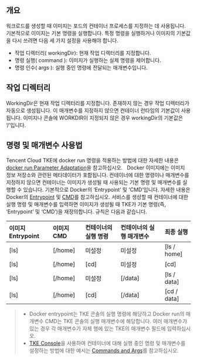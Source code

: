 ## 개요

워크로드를 생성할 때 이미지는 포드의 컨테이너 프로세스를 지정하는 데 사용됩니다. 기본적으로 이미지는 기본 명령을 실행합니다. 특정 명령을 실행하거나 이미지의 기본값을 다시 쓰려면 다음 세 가지 설정을 사용해야 합니다.
- 작업 디렉터리( workingDir): 현재 작업 디렉터리를 지정합니다.
- 명령 실행( command ): 이미지가 실행하는 실제 명령을 제어합니다.
- 명령 인수( args ): 실행 중인 명령에 전달되는 매개변수입니다.

## 작업 디렉터리

WorkingDir은 현재 작업 디렉터리를 지정합니다. 존재하지 않는 경우 작업 디렉터리가 자동으로 생성됩니다. 이 매개변수를 지정하지 않으면 컨테이너 런타임의 기본값이 사용됩니다. 이미지나 콘솔에 WORKDIR이 지정되지 않은 경우 workingDir의 기본값은 ‘/’입니다.

## 명령 및 매개변수 사용법

Tencent Cloud TKE에 docker run 명령을 적용하는 방법에 대한 자세한 내용은 [docker run Parameter Adaptation](https://intl.cloud.tencent.com/document/product/457/9883)을 참고하십시오.
 
Docker 이미지에는 이미지 정보 저장소와 관련된 메타데이터가 포함됩니다. 컨테이너에 대한 명령이나 매개변수를 지정하지 않으면 컨테이너는 이미지가 생성될 때 사용되는 기본 명령 및 매개변수를 실행할 수 있습니다. 기본적으로 Docker의 ‘Entrypoint’ 및 ‘CMD’입니다. 자세한 내용은 Docker의 [Entrypoint](https://docs.docker.com/engine/reference/builder/#/entrypoint) 및 [CMD](https://docs.docker.com/engine/reference/builder/#/cmd)를 참고하십시오.
서비스를 생성할 때 컨테이너에 대한 실행 명령 및 매개변수를 입력하면 이미지가 생성될 때 TKE가 기본 명령(즉, ‘Entrypoint’ 및 ‘CMD’)을 재정의합니다. 규칙은 다음과 같습니다.

| 이미지 Entrypoint |이미지 CMD|컨테이너의 실행 명령|컨테이너의 실행 매개변수| 최종 실행|
| :-------- | :--------| :------ | :-------- | :------ |
| [ls]   | [/home]|  미설정  |미설정    |[ls / home]  |
| [ls]   | [/home]|  [cd]  |미설정    |[cd]        |
| [ls]   | [/home]|  미설정  |[/data] |[ls / data]  |
| [ls]   | [/home]|  [cd]  |[/data] |[cd / data]  |

> 
>- Docker entrypoint는 TKE 콘솔의 실행 명령에 해당하고 Docker run의 매개변수 CMD는 TKE 콘솔의 실행 매개변수에 해당합니다. 여러 매개변수가 있는 경우 각 매개변수가 자체 행에 있는 TKE의 매개변수 필드에 입력하십시오.
>- [TKE Console](https://console.cloud.tencent.com/tke2)을 사용하여 컨테이너에 대해 실행 중인 명령 및 매개변수를 설정하는 방법에 대한 예시는 [Commands and Args](https://intl.cloud.tencent.com/document/product/457/9883#command-.E5.92.8C-args)를 참고하십시오. 
